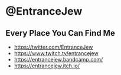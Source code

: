 # @EntranceJew

## Every Place You Can Find Me

- https://twitter.com/EntranceJew
- https://www.twitch.tv/entrancejew
- https://entrancejew.bandcamp.com/
- https://entrancejew.itch.io/
